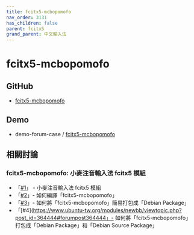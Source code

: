 ```yaml
---
title: fcitx5-mcbopomofo
nav_order: 3131
has_children: false
parent: fcitx5
grand_parent: 中文輸入法
---
```



# fcitx5-mcbopomofo


## GitHub

* [fcitx5-mcbopomofo](https://github.com/openvanilla/fcitx5-mcbopomofo)


## Demo

* demo-forum-case / [fcitx5-mcbopomofo](https://github.com/samwhelp/demo-forum-case/tree/main/demo/fcitx5-mcbopomofo)


## 相關討論


### fcitx5-mcbopomofo: 小麥注音輸入法 fcitx5 模組

* 「[#1](https://www.ubuntu-tw.org/modules/newbb/viewtopic.php?post_id=364438#forumpost364438)」 - 小麥注音輸入法 fcitx5 模組
* 「[#2](https://www.ubuntu-tw.org/modules/newbb/viewtopic.php?post_id=363744#forumpost363744)」- 如何編譯「fcitx5-mcbopomofo」
* 「[#3](https://www.ubuntu-tw.org/modules/newbb/viewtopic.php?post_id=363748#forumpost363748)」- 如何將「fcitx5-mcbopomofo」簡易打包成「Debian Package」
* 「[#4](https://www.ubuntu-tw.org/modules/newbb/viewtopic.php?post_id=364444#forumpost364444」- 如何將「fcitx5-mcbopomofo」打包成「Debian Package」和「Debian Source Package」

